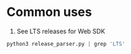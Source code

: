 # Common uses

1. See LTS releases for Web SDK
```python
python3 release_parser.py | grep 'LTS'
```
